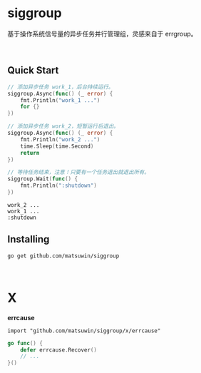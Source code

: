 # siggroup
基于操作系统信号量的异步任务并行管理组，灵感来自于 errgroup。

<br>

## Quick Start

```go
// 添加异步任务 work_1，后台持续运行。
siggroup.Async(func() (_ error) {
    fmt.Println("work_1 ...")
    for {}
})

// 添加异步任务 work_2，短暂运行后退出。
siggroup.Async(func() (_ error) {
    fmt.Println("work_2 ...")
    time.Sleep(time.Second)
    return
})

// 等待任务结束，注意！只要有一个任务退出就退出所有。
siggroup.Wait(func() {
    fmt.Println(":shutdown")
})
```
```
work_2 ...
work_1 ...
:shutdown
```

## Installing

```
go get github.com/matsuwin/siggroup
```

<br>

# X

**errcause**

```
import "github.com/matsuwin/siggroup/x/errcause"
```
```go
go func() {
    defer errcause.Recover()
    // ...
}()
```
